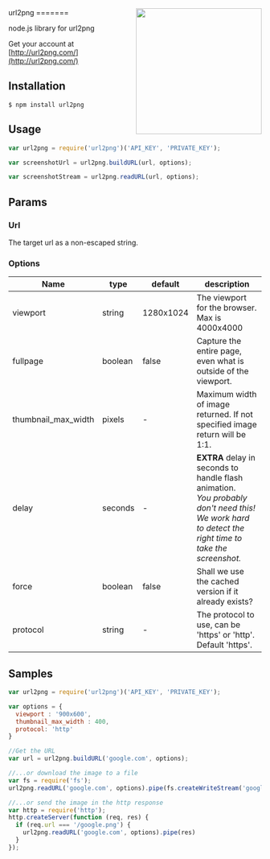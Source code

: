 <img src="https://api.url2png.com/v6/P502E17508FBBD/d7317fb8001a6c188b026ee0d84d5c63/png/?url=https%3A%2F%2Fgithub.com%2FForbesLindesay%2Furl2png" width="250px" align="right" />
url2png
=======

node.js library for url2png

Get your account at [http://url2png.com/](http://url2png.com/)

## Installation


```
$ npm install url2png
```


Usage
-----
```javascript
var url2png = require('url2png')('API_KEY', 'PRIVATE_KEY');

var screenshotUrl = url2png.buildURL(url, options);

var screenshotStream = url2png.readURL(url, options);
```

## Params

### Url

  The target url as a non-escaped string.

### Options
<table>
  <thead>
    <tr>
      <th style="width: 100px;">Name</th>
      <th style="width: 50px;">type</th>
      <th style="width: 50px;">default</th>
      <th>description</th>
    </tr>
  </thead>
  <tbody>
    <tr>
      <td>viewport</td>
      <td>string</td>
      <td>1280x1024</td>
      <td>The viewport for the browser. Max is 4000x4000</td>
    </tr>
    <tr>
      <td>fullpage</td>
      <td>boolean</td>
      <td>false</td>
      <td>Capture the entire page, even what is outside of the viewport.</td>
    </tr>
    <tr>
      <td>thumbnail_max_width</td>
      <td>pixels</td>
      <td>-</td>
      <td>Maximum width of image returned. If not specified image return will be 1:1.</td>
    </tr>
    <tr>
      <td>delay</td>
      <td>seconds</td>
      <td>-</td>
      <td><b>EXTRA</b> delay in seconds to handle flash animation.<br><i>You probably don't need this!<br>We work hard to detect the right time to take the screenshot.</i></td>
    </tr>
    <tr>
      <td>force</td>
      <td>boolean</td>
      <td>false</td>
      <td>Shall we use the cached version if it already exists?</td>
    </tr>
    <tr>
      <td>protocol</td>
      <td>string</td>
      <td>-</td>
      <td>The protocol to use, can be 'https' or 'http'. Default 'https'.</td>
    </tr>
  </tbody>
</table>

## Samples
```javascript
var url2png = require('url2png')('API_KEY', 'PRIVATE_KEY');

var options = {
  viewport : '900x600',
  thumbnail_max_width : 400,
  protocol: 'http'
}

//Get the URL
var url = url2png.buildURL('google.com', options);

//...or download the image to a file
var fs = require('fs');
url2png.readURL('google.com', options).pipe(fs.createWriteStream('google.png'));

//...or send the image in the http response
var http = require('http');
http.createServer(function (req, res) {
  if (req.url === '/google.png') {
    url2png.readURL('google.com', options).pipe(res)
  }
});

```
